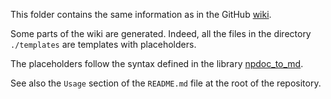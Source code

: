 This folder contains the same information as in the GitHub [wiki](https://github.com/ThibTrip/pangres/wiki).

Some parts of the wiki are generated. Indeed, all the files in the directory `./templates` are
templates with placeholders.

The placeholders follow the syntax defined in the library [npdoc_to_md](https://github.com/ThibTrip/npdoc_to_md/).

See also the `Usage` section of the `README.md` file at the root of the repository.
